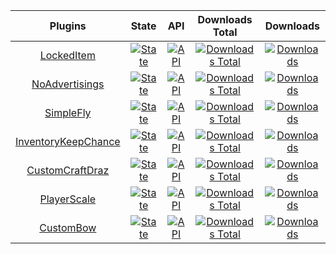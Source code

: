 | Plugins | State | API | Downloads Total | Downloads |
| :-----: | :---: | :-: | :-------------: | :-------: |
| [LockedItem](https://github.com/JeroGamingYT-pm-pl/LockedItem) | [![State](https://poggit.pmmp.io/shield.state/LockedItem)](https://poggit.pmmp.io/p/LockedItem) | [![API](https://poggit.pmmp.io/shield.api/LockedItem)](https://poggit.pmmp.io/p/LockedItem) | [![Downloads Total](https://poggit.pmmp.io/shield.dl.total/LockedItem)](https://poggit.pmmp.io/p/LockedItem) | [![Downloads](https://poggit.pmmp.io/shield.dl/LockedItem)](https://poggit.pmmp.io/p/LockedItem)
| [NoAdvertisings](https://github.com/JeroGamingYT-pm-pl/NoAdvertisings) | [![State](https://poggit.pmmp.io/shield.state/NoAdvertisings)](https://poggit.pmmp.io/p/NoAdvertisings) | [![API](https://poggit.pmmp.io/shield.api/NoAdvertisings)](https://poggit.pmmp.io/p/NoAdvertisings) | [![Downloads Total](https://poggit.pmmp.io/shield.dl.total/NoAdvertisings)](https://poggit.pmmp.io/p/NoAdvertisings) | [![Downloads](https://poggit.pmmp.io/shield.dl/NoAdvertisings)](https://poggit.pmmp.io/p/NoAdvertisings)
| [SimpleFly](https://github.com/JeroGamingYT-pm-pl/SimpleFly) | [![State](https://poggit.pmmp.io/shield.state/SimpleFly)](https://poggit.pmmp.io/p/SimpleFly) | [![API](https://poggit.pmmp.io/shield.api/SimpleFly)](https://poggit.pmmp.io/p/SimpleFly) | [![Downloads Total](https://poggit.pmmp.io/shield.dl.total/SimpleFly)](https://poggit.pmmp.io/p/SimpleFly) | [![Downloads](https://poggit.pmmp.io/shield.dl/SimpleFly)](https://poggit.pmmp.io/p/SimpleFly)
| [InventoryKeepChance](https://github.com/JeroGamingYT-pm-pl/InventoryKeepChance) | [![State](https://poggit.pmmp.io/shield.state/InventoryKeepChance)](https://poggit.pmmp.io/p/InventoryKeepChance) | [![API](https://poggit.pmmp.io/shield.api/InventoryKeepChance)](https://poggit.pmmp.io/p/InventoryKeepChance) | [![Downloads Total](https://poggit.pmmp.io/shield.dl.total/InventoryKeepChance)](https://poggit.pmmp.io/p/InventoryKeepChance) | [![Downloads](https://poggit.pmmp.io/shield.dl/InventoryKeepChance)](https://poggit.pmmp.io/p/InventoryKeepChance)
| [CustomCraftDraz](https://github.com/JeroGamingYT-pm-pl/CustomCraftDraz) | [![State](https://poggit.pmmp.io/shield.state/CustomCraftDraz)](https://poggit.pmmp.io/p/CustomCraftDraz) | [![API](https://poggit.pmmp.io/shield.api/CustomCraftDraz)](https://poggit.pmmp.io/p/CustomCraftDraz) | [![Downloads Total](https://poggit.pmmp.io/shield.dl.total/CustomCraftDraz)](https://poggit.pmmp.io/p/CustomCraftDraz) | [![Downloads](https://poggit.pmmp.io/shield.dl/CustomCraftDraz)](https://poggit.pmmp.io/p/CustomCraftDraz)
| [PlayerScale](https://github.com/JeroGamingYT-pm-pl/PlayerScale) | [![State](https://poggit.pmmp.io/shield.state/PlayerScale)](https://poggit.pmmp.io/p/PlayerScale) | [![API](https://poggit.pmmp.io/shield.api/PlayerScale)](https://poggit.pmmp.io/p/PlayerScale) | [![Downloads Total](https://poggit.pmmp.io/shield.dl.total/PlayerScale)](https://poggit.pmmp.io/p/PlayerScale) | [![Downloads](https://poggit.pmmp.io/shield.dl/PlayerScale)](https://poggit.pmmp.io/p/PlayerScale)
| [CustomBow](https://github.com/JeroGamingYT-pm-pl/CustomBow) | [![State](https://poggit.pmmp.io/shield.state/CustomBow)](https://poggit.pmmp.io/p/CustomBow) | [![API](https://poggit.pmmp.io/shield.api/CustomBow)](https://poggit.pmmp.io/p/CustomBow) | [![Downloads Total](https://poggit.pmmp.io/shield.dl.total/CustomBow)](https://poggit.pmmp.io/p/CustomBow) | [![Downloads](https://poggit.pmmp.io/shield.dl/CustomBow)](https://poggit.pmmp.io/p/CustomBow)
